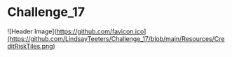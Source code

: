 # Challenge_17

![Header Image](https://github.com/favicon.ico](https://github.com/LindsayTeeters/Challenge_17/blob/main/Resources/CreditRiskTiles.png) 

